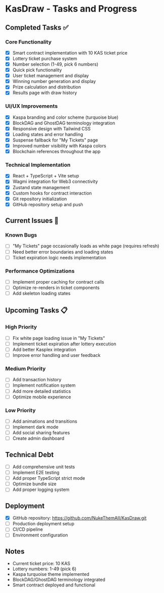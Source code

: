 # KasDraw - Tasks and Progress

## Completed Tasks ✅

### Core Functionality
- [x] Smart contract implementation with 10 KAS ticket price
- [x] Lottery ticket purchase system
- [x] Number selection (1-49, pick 6 numbers)
- [x] Quick pick functionality
- [x] User ticket management and display
- [x] Winning number generation and display
- [x] Prize calculation and distribution
- [x] Results page with draw history

### UI/UX Improvements
- [x] Kaspa branding and color scheme (turquoise blue)
- [x] BlockDAG and GhostDAG terminology integration
- [x] Responsive design with Tailwind CSS
- [x] Loading states and error handling
- [x] Suspense fallback for "My Tickets" page
- [x] Improved number visibility with Kaspa colors
- [x] Blockchain references throughout the app

### Technical Implementation
- [x] React + TypeScript + Vite setup
- [x] Wagmi integration for Web3 connectivity
- [x] Zustand state management
- [x] Custom hooks for contract interaction
- [x] Git repository initialization
- [x] GitHub repository setup and push

## Current Issues 🔧

### Known Bugs
- [ ] "My Tickets" page occasionally loads as white page (requires refresh)
- [ ] Need better error boundaries and loading states
- [ ] Ticket expiration logic needs implementation

### Performance Optimizations
- [ ] Implement proper caching for contract calls
- [ ] Optimize re-renders in ticket components
- [ ] Add skeleton loading states

## Upcoming Tasks 📋

### High Priority
- [ ] Fix white page loading issue in "My Tickets"
- [ ] Implement ticket expiration after lottery execution
- [ ] Add better Kasplex integration
- [ ] Improve error handling and user feedback

### Medium Priority
- [ ] Add transaction history
- [ ] Implement notification system
- [ ] Add more detailed statistics
- [ ] Optimize mobile experience

### Low Priority
- [ ] Add animations and transitions
- [ ] Implement dark mode
- [ ] Add social sharing features
- [ ] Create admin dashboard

## Technical Debt
- [ ] Add comprehensive unit tests
- [ ] Implement E2E testing
- [ ] Add proper TypeScript strict mode
- [ ] Optimize bundle size
- [ ] Add proper logging system

## Deployment
- [x] GitHub repository: https://github.com/NukeThemAII/KasDraw.git
- [ ] Production deployment setup
- [ ] CI/CD pipeline
- [ ] Environment configuration

## Notes
- Current ticket price: 10 KAS
- Lottery numbers: 1-49 (pick 6)
- Kaspa turquoise theme implemented
- BlockDAG/GhostDAG terminology integrated
- Smart contract deployed and functional